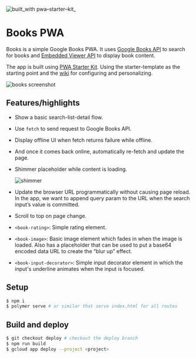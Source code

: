 ![built_with pwa–starter–kit_](https://img.shields.io/badge/built_with-pwa–starter–kit_-blue.svg)

# Books PWA

Books is a simple Google Books PWA. It uses [Google Books API](https://developers.google.com/books/docs/v1/reference/volumes/list) to search for books and [Embedded Viewer API](https://developers.google.com/books/docs/viewer/reference) to display book content.

The app is built using [PWA Starter Kit](https://github.com/PolymerLabs/pwa-starter-kit). Using the starter-template as the starting point and the [wiki](https://github.com/PolymerLabs/pwa-starter-kit/wiki) for configuring and personalizing.

![books screenshot](https://user-images.githubusercontent.com/116360/37737528-387678d8-2d11-11e8-8079-6a4025e7ed8e.jpg)

## Features/highlights

- Show a basic search-list-detail flow.
- Use `fetch` to send request to Google Books API.
- Display offline UI when fetch returns failure while offline.
- And once it comes back online, automatically re-fetch and update the page.
- Shimmer placeholder while content is loading.

    ![shimmer](https://user-images.githubusercontent.com/116360/37739056-27dae81a-2d16-11e8-91c5-d4c724d6ced1.gif)
- Update the browser URL programmatically without causing page reload. In the app, we want to append query param to the URL when the search input’s value is committed.
- Scroll to top on page change.
- `<book-rating>`: Simple rating element.
- `<book-image>`: Basic image element which fades in when the image is loaded. Also has a placeholder that can be used to put a base64 encoded data URL to create the “blur up” effect.
- `<book-input-decorator>`: Simple input decorator element in which the input's underline animates when the input is focused.

## Setup
```bash
$ npm i
$ polymer serve # or similar that serve index.html for all routes
```

## Build and deploy
```bash
$ git checkout deploy # checkout the deploy branch
$ npm run build
$ gcloud app deploy --project <project>
```
